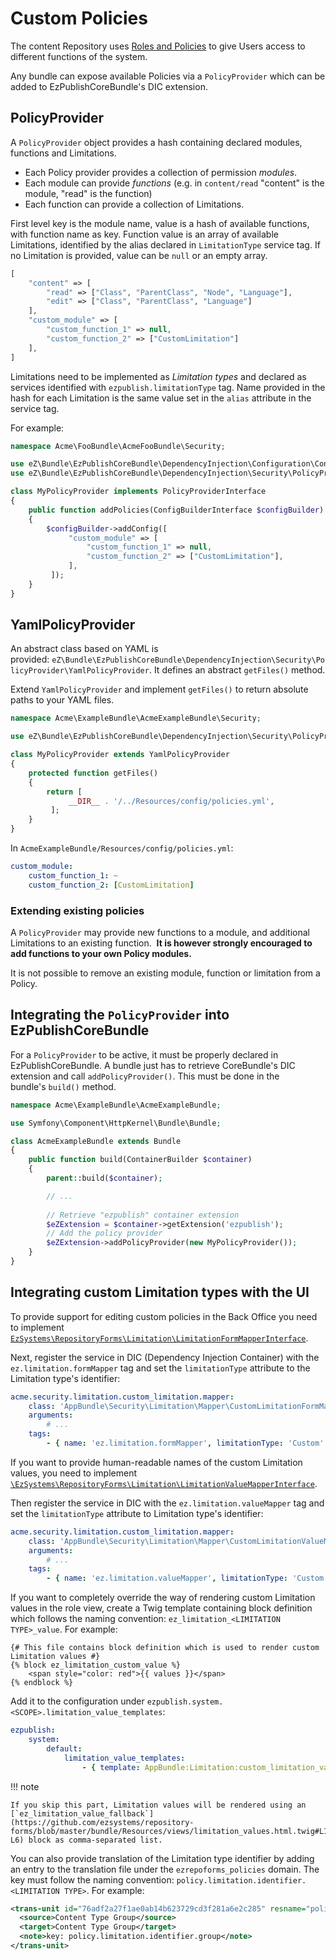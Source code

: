 # Custom Policies

The content Repository uses [Roles and Policies](permissions.md) to give Users access to different functions of the system.

Any bundle can expose available Policies via a `PolicyProvider` which can be added to EzPublishCoreBundle's DIC extension.

## PolicyProvider

A `PolicyProvider` object provides a hash containing declared modules, functions and Limitations.

- Each Policy provider provides a collection of permission *modules*.
- Each module can provide *functions* (e.g. in `content/read` "content" is the module, "read" is the function)
- Each function can provide a collection of Limitations.

First level key is the module name, value is a hash of available functions, with function name as key.
Function value is an array of available Limitations, identified by the alias declared in `LimitationType` service tag.
If no Limitation is provided, value can be `null` or an empty array.

``` php
[
    "content" => [
        "read" => ["Class", "ParentClass", "Node", "Language"],
        "edit" => ["Class", "ParentClass", "Language"]
    ],
    "custom_module" => [
        "custom_function_1" => null,
        "custom_function_2" => ["CustomLimitation"]
    ],
]
```

Limitations need to be implemented as *Limitation types* and declared as services identified with `ezpublish.limitationType` tag.
Name provided in the hash for each Limitation is the same value set in the `alias` attribute in the service tag.

For example:

``` php
namespace Acme\FooBundle\AcmeFooBundle\Security;

use eZ\Bundle\EzPublishCoreBundle\DependencyInjection\Configuration\ConfigBuilderInterface;
use eZ\Bundle\EzPublishCoreBundle\DependencyInjection\Security\PolicyProvider\PolicyProviderInterface;

class MyPolicyProvider implements PolicyProviderInterface
{
    public function addPolicies(ConfigBuilderInterface $configBuilder)
    {
        $configBuilder->addConfig([
             "custom_module" => [
                 "custom_function_1" => null,
                 "custom_function_2" => ["CustomLimitation"],
             ],
         ]);
    }
}
```

## YamlPolicyProvider

An abstract class based on YAML is provided: `eZ\Bundle\EzPublishCoreBundle\DependencyInjection\Security\PolicyProvider\YamlPolicyProvider`.
It defines an abstract `getFiles()` method.

Extend `YamlPolicyProvider` and implement `getFiles()` to return absolute paths to your YAML files.

``` php
namespace Acme\ExampleBundle\AcmeExampleBundle\Security;

use eZ\Bundle\EzPublishCoreBundle\DependencyInjection\Security\PolicyProvider\YamlPolicyProvider;

class MyPolicyProvider extends YamlPolicyProvider
{
    protected function getFiles()
    {
        return [
             __DIR__ . '/../Resources/config/policies.yml',
         ];
    }
}
```

In `AcmeExampleBundle/Resources/config/policies.yml`:

``` yaml
custom_module:
    custom_function_1: ~
    custom_function_2: [CustomLimitation]
```

### Extending existing policies

A `PolicyProvider` may provide new functions to a module, and additional Limitations to an existing function. 
**It is however strongly encouraged to add functions to your own Policy modules.**

It is not possible to remove an existing module, function or limitation from a Policy.

## Integrating the `PolicyProvider` into EzPublishCoreBundle

For a `PolicyProvider` to be active, it must be properly declared in EzPublishCoreBundle.
A bundle just has to retrieve CoreBundle's DIC extension and call `addPolicyProvider()`. This must be done in the bundle's `build()` method.

``` php
namespace Acme\ExampleBundle\AcmeExampleBundle;

use Symfony\Component\HttpKernel\Bundle\Bundle;

class AcmeExampleBundle extends Bundle
{
    public function build(ContainerBuilder $container)
    {
        parent::build($container);

        // ...
 
        // Retrieve "ezpublish" container extension
        $eZExtension = $container->getExtension('ezpublish');
        // Add the policy provider
        $eZExtension->addPolicyProvider(new MyPolicyProvider());
    }
}
```

## Integrating custom Limitation types with the UI

To provide support for editing custom policies in the Back Office you need to implement [`EzSystems\RepositoryForms\Limitation\LimitationFormMapperInterface`](https://github.com/ezsystems/repository-forms/blob/master/lib/Limitation/LimitationFormMapperInterface.php).

Next, register the service in DIC (Dependency Injection Container) with the `ez.limitation.formMapper` tag and set the `limitationType` attribute to the Limitation type's identifier:

```yml
acme.security.limitation.custom_limitation.mapper:
    class: 'AppBundle\Security\Limitation\Mapper\CustomLimitationFormMapper'
    arguments:
        # ...
    tags:
        - { name: 'ez.limitation.formMapper', limitationType: 'Custom' }
```

If you want to provide human-readable names of the custom Limitation values, you need to implement [`\EzSystems\RepositoryForms\Limitation\LimitationValueMapperInterface`](https://github.com/ezsystems/repository-forms/blob/master/lib/Limitation/LimitationValueMapperInterface.php).

Then register the service in DIC with the `ez.limitation.valueMapper` tag and set the `limitationType` attribute to Limitation type's identifier:

```yml
acme.security.limitation.custom_limitation.mapper:
    class: 'AppBundle\Security\Limitation\Mapper\CustomLimitationValueMapper'
    arguments:
        # ...
    tags:
        - { name: 'ez.limitation.valueMapper', limitationType: 'Custom' }
```

If you want to completely override the way of rendering custom Limitation values in the role view,
create a Twig template containing block definition which follows the naming convention:
`ez_limitation_<LIMITATION TYPE>_value`. For example:

``` html+twig
{# This file contains block definition which is used to render custom Limitation values #}
{% block ez_limitation_custom_value %}
    <span style="color: red">{{ values }}</span>
{% endblock %}
```

Add it to the configuration under `ezpublish.system.<SCOPE>.limitation_value_templates`:

```yml
ezpublish:
    system:
        default:
            limitation_value_templates:
                - { template: AppBundle:Limitation:custom_limitation_value.html.twig, priority: 0 }

```

!!! note

    If you skip this part, Limitation values will be rendered using an [`ez_limitation_value_fallback`](https://github.com/ezsystems/repository-forms/blob/master/bundle/Resources/views/limitation_values.html.twig#L1-L6) block as comma-separated list.

You can also provide translation of the Limitation type identifier by adding an entry to the translation file under the `ezrepoforms_policies` domain.
The key must follow the naming convention: `policy.limitation.identifier.<LIMITATION TYPE>`.
For example:

```xml
<trans-unit id="76adf2a27f1ae0ab14b623729cd3f281a6e2c285" resname="policy.limitation.identifier.group">
  <source>Content Type Group</source>
  <target>Content Type Group</target>
  <note>key: policy.limitation.identifier.group</note>
</trans-unit>
```
